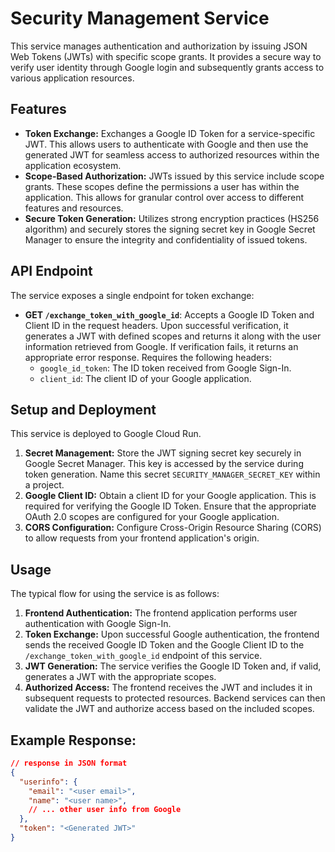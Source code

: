 # Security Management Service

This service manages authentication and authorization by issuing JSON Web Tokens (JWTs) with specific scope grants.  It provides a secure way to verify user identity through Google login and subsequently grants access to various application resources.

## Features

* **Token Exchange:**  Exchanges a Google ID Token for a service-specific JWT. This allows users to authenticate with Google and then use the generated JWT for seamless access to authorized resources within the application ecosystem.
* **Scope-Based Authorization:**  JWTs issued by this service include scope grants. These scopes define the permissions a user has within the application.  This allows for granular control over access to different features and resources.
* **Secure Token Generation:**  Utilizes strong encryption practices (HS256 algorithm) and securely stores the signing secret key in Google Secret Manager to ensure the integrity and confidentiality of issued tokens.

## API Endpoint

The service exposes a single endpoint for token exchange:

* **GET `/exchange_token_with_google_id`**:  Accepts a Google ID Token and Client ID in the request headers. Upon successful verification, it generates a JWT with defined scopes and returns it along with the user information retrieved from Google.  If verification fails, it returns an appropriate error response.  Requires the following headers:
    * `google_id_token`: The ID token received from Google Sign-In.
    * `client_id`: The client ID of your Google application.

## Setup and Deployment

This service is deployed to Google Cloud Run.

1. **Secret Management:**  Store the JWT signing secret key securely in Google Secret Manager. This key is accessed by the service during token generation. Name this secret `SECURITY_MANAGER_SECRET_KEY` within a project.
2. **Google Client ID:**  Obtain a client ID for your Google application. This is required for verifying the Google ID Token.  Ensure that the appropriate OAuth 2.0 scopes are configured for your Google application.
3. **CORS Configuration:** Configure Cross-Origin Resource Sharing (CORS) to allow requests from your frontend application's origin.


## Usage

The typical flow for using the service is as follows:

1. **Frontend Authentication:** The frontend application performs user authentication with Google Sign-In.
2. **Token Exchange:** Upon successful Google authentication, the frontend sends the received Google ID Token and the Google Client ID to the `/exchange_token_with_google_id` endpoint of this service.
3. **JWT Generation:** The service verifies the Google ID Token and, if valid, generates a JWT with the appropriate scopes.
4. **Authorized Access:** The frontend receives the JWT and includes it in subsequent requests to protected resources.  Backend services can then validate the JWT and authorize access based on the included scopes.


## Example Response:

```json
// response in JSON format
{
  "userinfo": {
    "email": "<user email>",
    "name": "<user name>",
    // ... other user info from Google
  },
  "token": "<Generated JWT>"
}
```
